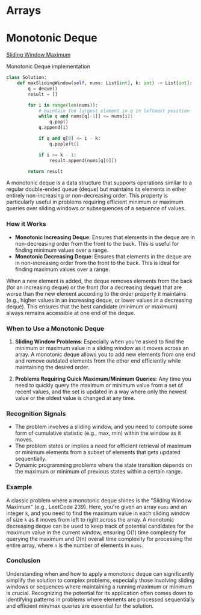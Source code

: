 # Arrays

# Monotonic Deque

[Sliding Window Maximum](https://leetcode.com/problems/sliding-window-maximum)

Monotonic Deque implementation
```python
class Solution:
    def maxSlidingWindow(self, nums: List[int], k: int) -> List[int]:
        q = deque()
        result = []

        for i in range(len(nums)):
            # maintain the largest element in q in leftmost position
            while q and nums[q[-1]] <= nums[i]:
                q.pop()
            q.append(i)

            if q and q[0] <= i - k:
                q.popleft()

            if i >= k - 1:
                result.append(nums[q[0]])

        return result
```

A monotonic deque is a data structure that supports operations similar to a regular double-ended queue (deque) but maintains its elements in either entirely non-increasing or non-decreasing order. This property is particularly useful in problems requiring efficient minimum or maximum queries over sliding windows or subsequences of a sequence of values.

### How it Works

- **Monotonic Increasing Deque**: Ensures that elements in the deque are in non-decreasing order from the front to the back. This is useful for finding minimum values over a range.
- **Monotonic Decreasing Deque**: Ensures that elements in the deque are in non-increasing order from the front to the back. This is ideal for finding maximum values over a range.

When a new element is added, the deque removes elements from the back (for an increasing deque) or the front (for a decreasing deque) that are worse than the new element according to the order property it maintains (e.g., higher values in an increasing deque, or lower values in a decreasing deque). This ensures that the best candidate (minimum or maximum) always remains accessible at one end of the deque.

### When to Use a Monotonic Deque

1. **Sliding Window Problems**: Especially when you're asked to find the minimum or maximum value in a sliding window as it moves across an array. A monotonic deque allows you to add new elements from one end and remove outdated elements from the other end efficiently while maintaining the desired order.

2. **Problems Requiring Quick Maximum/Minimum Queries**: Any time you need to quickly query the maximum or minimum value from a set of recent values, and the set is updated in a way where only the newest value or the oldest value is changed at any time.

### Recognition Signals

- The problem involves a sliding window, and you need to compute some form of cumulative statistic (e.g., max, min) within the window as it moves.
- The problem states or implies a need for efficient retrieval of maximum or minimum elements from a subset of elements that gets updated sequentially.
- Dynamic programming problems where the state transition depends on the maximum or minimum of previous states within a certain range.

### Example

A classic problem where a monotonic deque shines is the "Sliding Window Maximum" (e.g., LeetCode 239). Here, you're given an array `nums` and an integer `k`, and you need to find the maximum value in each sliding window of size `k` as it moves from left to right across the array. A monotonic decreasing deque can be used to keep track of potential candidates for the maximum value in the current window, ensuring O(1) time complexity for querying the maximum and O(n) overall time complexity for processing the entire array, where `n` is the number of elements in `nums`.

### Conclusion

Understanding when and how to apply a monotonic deque can significantly simplify the solution to complex problems, especially those involving sliding windows or sequences where maintaining a running maximum or minimum is crucial. Recognizing the potential for its application often comes down to identifying patterns in problems where elements are processed sequentially and efficient min/max queries are essential for the solution.

